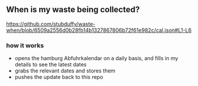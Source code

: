 ## When is my waste being collected?
  https://github.com/stubduffy/waste-when/blob/6509a2556d0b28fb14b1327867806b72f61e982c/cal.json#L1-L6
  
  ### how it works
  - opens the hamburg Abfuhrkalendar on a daily basis, and fills in my details to see the latest dates
  - grabs the relevant dates and stores them
  - pushes the update back to this repo
  
